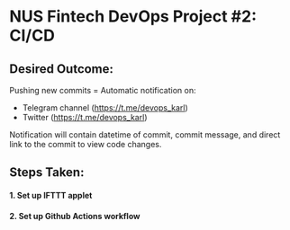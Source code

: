 # NUS Fintech DevOps Project #2: CI/CD

## Desired Outcome: 

Pushing new commits = Automatic notification on: 
* Telegram channel (https://t.me/devops_karl)
* Twitter (https://t.me/devops_karl) 

Notification will contain datetime of commit, commit message, and direct link to the commit to view code changes. 


## Steps Taken:

#### 1. Set up IFTTT applet



#### 2. Set up Github Actions workflow

